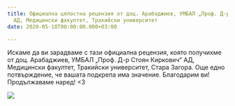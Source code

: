 ```yaml
---
title: Официална цялостна рецензия от доц. Арабаджиев, УМБАЛ „Проф. Д-р Стоян Киркович“
  АД, Медицински факултет, Тракийски университет
date: 2020-05-18T00:00:00.000+03:00

---
```

Искаме да ви зарадваме с тази официална рецензия, която получихме от доц. Арабаджиев, УМБАЛ „Проф. Д-р Стоян Киркович“ АД, Медицински факултет, Тракийски университет, Стара Загора. Още едно потвърждение, че вашата подкрепа има значение. Благодарим ви! Продължаваме наред! <3

![](/images/9c9974d3fcd3ca8282d415b86cd0c176.jpeg)